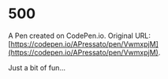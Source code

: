 # 500

A Pen created on CodePen.io. Original URL: [https://codepen.io/APressato/pen/VwmxpjM](https://codepen.io/APressato/pen/VwmxpjM).

Just a bit of fun…
